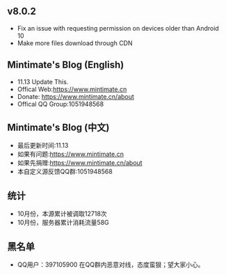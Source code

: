 ## v8.0.2
- Fix an issue with requesting permission on devices older than Android 10
- Make more files download through CDN

## Mintimate's Blog (English)
- 11.13 Update This.
- Offical Web:https://www.mintimate.cn
- Donate: https://www.mintimate.cn/about
- Offical QQ Group:1051948568

## Mintimate's Blog (中文)
- 最后更新时间:11.13
- 如果有问题:https://www.mintimate.cn
- 如果先捐赠:https://www.mintimate.cn/about
- 本自定义源反馈QQ群:1051948568

## 统计
- 10月份，本源累计被调取12718次
- 10月份，服务器累计消耗流量58G

## 黑名单
- QQ用户：397105900 在QQ群内恶意对线，态度蛮狠；望大家小心。
